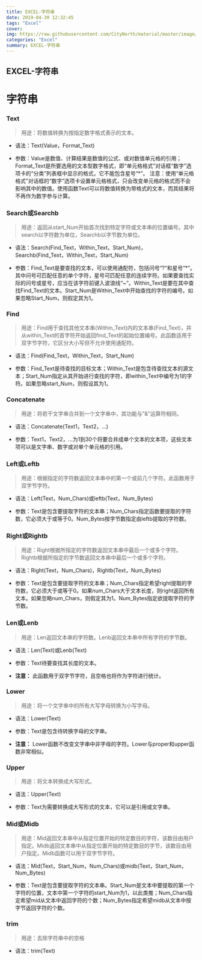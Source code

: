 ```yaml
---
title: EXCEL-字符串
date: 2019-04-30 12:32:45
tags: "Excel"
cover: 
img: https://raw.githubusercontent.com/CityNorth/material/master/image/excel.png
categories: "Excel"
summary: EXCEL-字符串
---
```

## EXCEL-字符串

# 字符串

### Text

> 用途：将数值转换为按指定数字格式表示的文本。

* 语法：Text(Value，Format_Text)

* 参数：Value是数值、计算结果是数值的公式、或对数值单元格的引用；Format_Text是所要选用的文本型数字格式，即“单元格格式”对话框“数字”选项卡的“分类”列表框中显示的格式，它不能包含星号“*”。
注意：使用“单元格格式”对话框的“数字”选项卡设置单元格格式，只会改变单元格的格式而不会影响其中的数值。使用函数Text可以将数值转换为带格式的文本，而其结果将不再作为数字参与计算。

### Search或Searchb

> 用途：返回从start_Num开始首次找到特定字符或文本串的位置编号。其中search以字符数为单位，Searchb以字节数为单位。

* 语法：Search(Find_Text，Within_Text，Start_Num)，Searchb(Find_Text，Within_Text，Start_Num)

* 参数：Find_Text是要查找的文本，可以使用通配符，包括问号“?”和星号“*”。其中问号可匹配任意的单个字符，星号可匹配任意的连续字符。如果要查找实际的问号或星号，应当在该字符前键入波浪线“~”。Within_Text是要在其中查找Find_Text的文本。Start_Num是Within_Text中开始查找的字符的编号。如果忽略Start_Num，则假定其为1。

### Find

> 用途：Find用于查找其他文本串(Within_Text)内的文本串(Find_Text)，并从within_Text的首字符开始返回find_Text的起始位置编号。此函数适用于双字节字符，它区分大小写但不允许使用通配符。

* 语法：Find(Find_Text，Within_Text，Start_Num)

* 参数：Find_Text是待查找的目标文本；Within_Text是包含待查找文本的源文本；Start_Num指定从其开始进行查找的字符，即within_Text中编号为1的字符。如果忽略start_Num，则假设其为1。

### Concatenate

> 用途：将若干文字串合并到一个文字串中，其功能与"&"运算符相同。

* 语法：Concatenate(Text1，Text2，...)

* 参数：Text1，Text2，...为1到30个将要合并成单个文本的文本项，这些文本项可以是文字串、数字或对单个单元格的引用。

### Left或Leftb

> 用途：根据指定的字符数返回文本串中的第一个或前几个字符。此函数用于双字节字符。

* 语法：Left(Text，Num_Chars)或leftb(Text，Num_Bytes)

* 参数：Text是包含要提取字符的文本串；Num_Chars指定函数要提取的字符数，它必须大于或等于0。Num_Bytes按字节数指定由leftb提取的字符数。

### Right或Rightb

> 用途：Right根据所指定的字符数返回文本串中最后一个或多个字符。Rightb根据所指定的字节数返回文本串中最后一个或多个字符。

* 语法：Right(Text，Num_Chars)，Rightb(Text，Num_Bytes)

* 参数：Text是包含要提取字符的文本串；Num_Chars指定希望right提取的字符数，它必须大于或等于0。如果num_Chars大于文本长度，则right返回所有文本。如果忽略num_Chars，则假定其为1。Num_Bytes指定欲提取字符的字节数。

### Len或Lenb

> 用途：Len返回文本串的字符数。Lenb返回文本串中所有字符的字节数。

* 语法：Len(Text)或Lenb(Text)

* 参数：Text待要查找其长度的文本。

* **注意：** 此函数用于双字节字符，且空格也将作为字符进行统计。

### Lower

> 用途：将一个文字串中的所有大写字母转换为小写字母。

* 语法：Lower(Text)

* 参数：Text是包含待转换字母的文字串。

* **注意：** Lower函数不改变文字串中非字母的字符。Lower与proper和upper函数非常相似。

### Upper

> 用途：将文本转换成大写形式。

* 语法：Upper(Text)

* 参数：Text为需要转换成大写形式的文本，它可以是引用或文字串。

### Mid或Midb

> 用途：Mid返回文本串中从指定位置开始的特定数目的字符，该数目由用户指定。Midb返回文本串中从指定位置开始的特定数目的字节，该数目由用户指定。Midb函数可以用于双字节字符。

* 语法：Mid(Text，Start_Num，Num_Chars)或midb(Text，Start_Num，Num_Bytes)

* 参数：Text是包含要提取字符的文本串。Start_Num是文本中要提取的第一个字符的位置，文本中第一个字符的start_Num为1，以此类推；Num_Chars指定希望mid从文本中返回字符的个数；Num_Bytes指定希望midb从文本中按字节返回字符的个数。

### trim

> 用途：去除字符串中的空格

* 语法：trim(Text)

